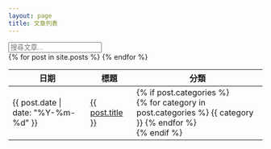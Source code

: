 ```yaml
---
layout: page
title: 文章列表
---
```


<div class="mb-6">
    <input type="text" 
           id="searchInput" 
           placeholder="搜尋文章..." 
           class="w-full p-2 border rounded-lg dark:bg-gray-700 dark:border-gray-600 dark:text-gray-100">
</div>

<div class="overflow-x-auto">
    <table class="w-full text-left">
        <thead class="bg-gray-100 dark:bg-gray-700">
            <tr>
                <th class="p-3">日期</th>
                <th class="p-3">標題</th>
                <th class="p-3">分類</th>
            </tr>
        </thead>
        <tbody id="postsTable">
            {% for post in site.posts %}
            <tr class="post-row border-b dark:border-gray-600 hover:bg-gray-50 dark:hover:bg-gray-800">
                <td class="p-3 text-gray-600 dark:text-gray-400">
                    {{ post.date | date: "%Y-%m-%d" }}
                </td>
                <td class="p-3">
                    <a href="{{ post.url | relative_url }}" 
                       class="text-blue-600 dark:text-blue-400 hover:underline">
                        {{ post.title }}
                    </a>
                </td>
                <td class="p-3">
                    {% if post.categories %}
                        <div class="flex flex-wrap gap-1">
                        {% for category in post.categories %}
                            <span class="px-2 py-1 text-sm bg-gray-200 dark:bg-gray-600 rounded">
                                {{ category }}
                            </span>
                        {% endfor %}
                        </div>
                    {% endif %}
                </td>
            </tr>
            {% endfor %}
        </tbody>
    </table>
</div>

<script>
document.getElementById('searchInput').addEventListener('keyup', function() {
    const searchText = this.value.toLowerCase();
    const rows = document.getElementsByClassName('post-row');
    
    Array.from(rows).forEach(row => {
        const title = row.querySelector('a').textContent.toLowerCase();
        const date = row.querySelector('td').textContent.toLowerCase();
        const categories = Array.from(row.querySelectorAll('span'))
            .map(span => span.textContent.toLowerCase())
            .join(' ');
        
        const content = `${title} ${date} ${categories}`;
        
        if (content.includes(searchText)) {
            row.style.display = '';
        } else {
            row.style.display = 'none';
        }
    });
});
</script>